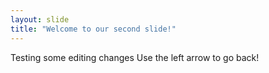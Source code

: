 ```yaml
---
layout: slide
title: "Welcome to our second slide!"
---
```

Testing some editing changes
Use the left arrow to go back!